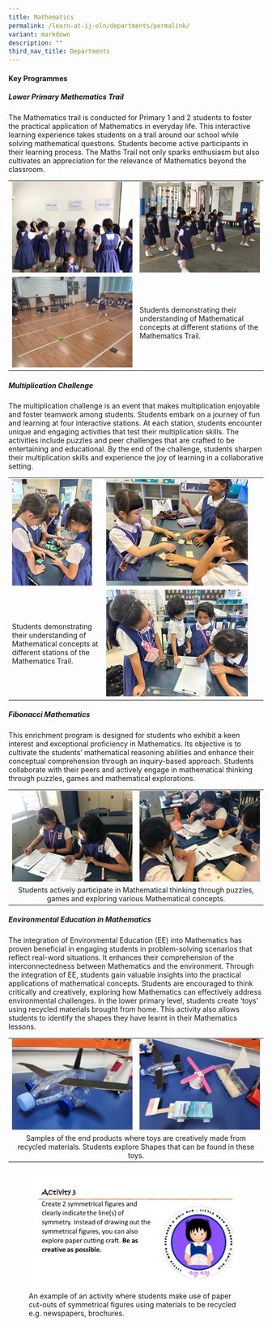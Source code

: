 ```yaml
---
title: Mathematics
permalink: /learn-at-ij-oln/departments/permalink/
variant: markdown
description: ""
third_nav_title: Departments
---
```

#### Key Programmes
##### Lower Primary Mathematics Trail
The Mathematics trail is conducted for Primary 1 and 2 students to foster the practical application of Mathematics in everyday life. This interactive learning experience takes students on a trail around our school while solving mathematical questions. Students become active participants in their learning process. The Maths Trail not only sparks enthusiasm but also cultivates an appreciation for the relevance of Mathematics beyond the classroom.

<table style="border-collapse: collapse; width: 100%;" border="0">
<tbody>
<tr>
<td><img src="/images/Depts/Maths/LowerPrimaryMathsTrail1_w.jpg"></td>
<td><img src="/images/Depts/Maths/LowerPrimaryMathsTrail2_w.jpg"></td>
</tr>
<tr>
<td><img src="/images/Depts/Maths/LowerPrimaryMathsTrail3_w.jpg"></td>
<td style="width: 50%;">Students demonstrating their understanding of Mathematical concepts at different stations of the Mathematics Trail. </td></tr>
</tbody>
</table>

##### Multiplication Challenge

The multiplication challenge is an event that makes multiplication enjoyable and foster teamwork among students. Students embark on a journey of fun and learning at four interactive stations. At each station, students encounter unique and engaging activities that test their multiplication skills. The activities include puzzles and peer challenges that are crafted to be entertaining and educational. By the end of the challenge, students sharpen their multiplication skills and experience the joy of learning in a collaborative setting. 

<table style="border-collapse: collapse; width: 100%;" border="0">
<tbody>
<tr>
<td><img src="/images/Depts/Maths/MultiplicationChallenge2_w.jpg"></td>
<td><img src="/images/Depts/Maths/MultiplicationChallenge1_w.jpg"></td>
</tr>
<tr>
<td style="width: 37%;">Students demonstrating their understanding of Mathematical concepts at different stations of the Mathematics Trail. </td>
	<td><img src="/images/Depts/Maths/MultiplicationChallenge3_w.jpg"></td></tr>
</tbody>
</table>

##### Fibonacci Mathematics
This enrichment program is designed for students who exhibit a keen interest and exceptional proficiency in Mathematics. Its objective is to cultivate the students’ mathematical reasoning abilities and enhance their conceptual comprehension through an inquiry-based approach. Students collaborate with their peers and actively engage in mathematical thinking through puzzles, games and mathematical explorations.
<table style="border-collapse: collapse; width: 100%;" border="0">
<tbody>
<tr>
<td><img src="/images/Depts/Maths/Fibonacci2_w.jpg"></td>
<td><img src="/images/Depts/Maths/Fibonacci1_w.jpg"></td>
</tr><tr><td style="text-align:center;" colspan="2">Students actively participate in Mathematical thinking through puzzles, games and exploring various Mathematical concepts.</td></tr>
</tbody>
</table>

##### Environmental Education in Mathematics
The integration of Environmental Education (EE) into Mathematics has proven beneficial in engaging students in problem-solving scenarios that reflect real-word situations. It enhances their comprehension of the interconnectedness between Mathematics and the environment. Through the integration of EE, students gain valuable insights into the practical applications of mathematical concepts. Students are encouraged to think critically and creatively, exploring how Mathematics can effectively address environmental challenges. In the lower primary level, students create ‘toys’ using recycled materials brought from home. This activity also allows students to identify the shapes they have learnt in their Mathematics lessons.

<table style="border-collapse: collapse; width: 100%;" border="0">
<tbody>
<tr>
<td><img src="/images/Depts/Maths/EEinMaths3_w.jpeg"></td>
<td><img src="/images/Depts/Maths/EEinMaths2_w.jpeg"></td>
	</tr>
	<tr><td style="text-align:center;" colspan="2">Samples of the end products where toys are creatively made from recycled materials. Students explore Shapes that can be found in these toys.</td></tr>
</tbody>
</table>

<figure>
<img src="/images/Depts/Maths/Acty3_w.jpg">
<figcaption>
	An example of an activity where students make use of paper cut-outs of symmetrical figures using materials to be recycled e.g. newspapers, brochures.</figcaption>
</figure>




